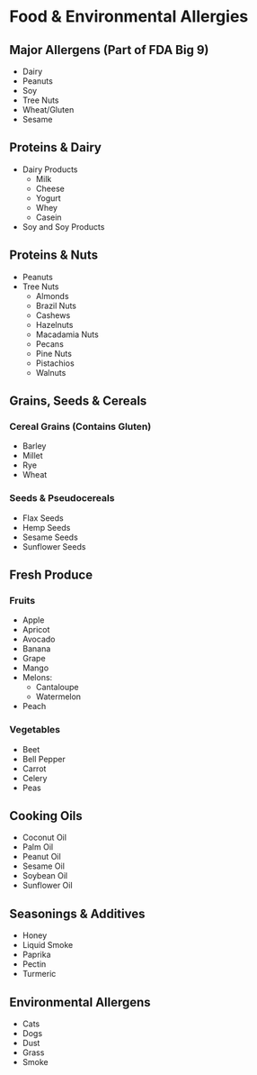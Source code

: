 # Food & Environmental Allergies

## Major Allergens (Part of FDA Big 9)
- Dairy
- Peanuts
- Soy
- Tree Nuts
- Wheat/Gluten
- Sesame

## Proteins & Dairy
- Dairy Products
  - Milk
  - Cheese
  - Yogurt
  - Whey
  - Casein
- Soy and Soy Products

## Proteins & Nuts
- Peanuts
- Tree Nuts
  - Almonds
  - Brazil Nuts
  - Cashews
  - Hazelnuts
  - Macadamia Nuts
  - Pecans
  - Pine Nuts
  - Pistachios
  - Walnuts

## Grains, Seeds & Cereals
### Cereal Grains (Contains Gluten)
- Barley
- Millet
- Rye
- Wheat

### Seeds & Pseudocereals
- Flax Seeds
- Hemp Seeds
- Sesame Seeds
- Sunflower Seeds

## Fresh Produce
### Fruits
- Apple
- Apricot
- Avocado
- Banana
- Grape
- Mango
- Melons:
  - Cantaloupe
  - Watermelon
- Peach

### Vegetables
- Beet
- Bell Pepper
- Carrot
- Celery
- Peas

## Cooking Oils
- Coconut Oil
- Palm Oil
- Peanut Oil
- Sesame Oil
- Soybean Oil
- Sunflower Oil

## Seasonings & Additives
- Honey
- Liquid Smoke
- Paprika
- Pectin
- Turmeric

## Environmental Allergens
- Cats
- Dogs
- Dust
- Grass
- Smoke 